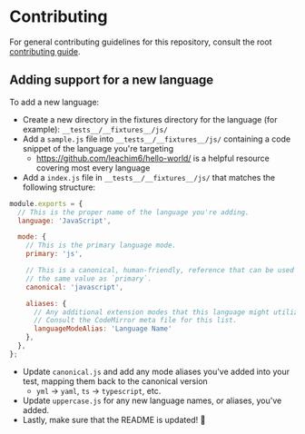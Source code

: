# Contributing
For general contributing guidelines for this repository, consult the root [contributing guide](https://github.com/readmeio/api-explorer/blob/master/CONTRIBUTING.md).

## Adding support for a new language

To add a new language:

* Create a new directory in the fixtures directory for the language (for example): `__tests__/__fixtures__/js/`
* Add a `sample.js` file into `__tests__/__fixtures__/js/` containing a code snippet of the language you're targeting
    * https://github.com/leachim6/hello-world/ is a helpful resource covering most every language
* Add a `index.js` file in `__tests__/__fixtures__/js/` that matches the following structure:

```js
module.exports = {
  // This is the proper name of the language you're adding.
  language: 'JavaScript',

  mode: {
    // This is the primary language mode.
    primary: 'js',

    // This is a canonical, human-friendly, reference that can be used the entire language. You can omit this if it's
    // the same value as `primary`.
    canonical: 'javascript',

    aliases: {
      // Any additional extension modes that this language might utilize or be known under (SQL variantes for example).
      // Consult the CodeMirror meta file for this list.
      languageModeAlias: 'Language Name'
    },
  },
};
```

* Update `canonical.js` and add any mode aliases you've added into your test, mapping them back to the canonical version
  * `yml` → `yaml`, `ts` → `typescript`, etc.
* Update `uppercase.js` for any new language names, or aliases, you've added.
* Lastly, make sure that the README is updated! 🚀
